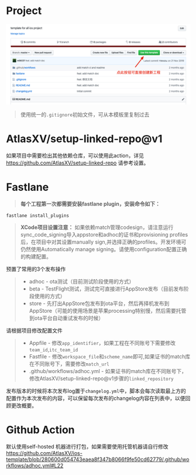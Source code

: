 # Project
![Image of README](./Xnip2020-01-09_15-49-32.jpg)

> 使用统一的`.gitignore`初始文件，可从本模板里复制过去

# AtlasXV/setup-linked-repo@v1
如果项目中需要检出其他依赖仓库，可以使用此action，详见 https://github.com/AtlasXV/setup-linked-repo 请参考设置。

# Fastlane

> **每个工程第一次都需要安装fastlane plugin，安装命令如下：**

```
fastlane install_plugins
```
> **XCode项目设置注意：**
如果依赖match管理codesign，请注意运行sync_code_signing导入appstore和adhoc的证书和provisioning profiles后，在项目中对其设置manually sign,并选择正确的profiles。开发环境可仍然使用Automatically manage signing。请使用configuration配置正确的构建配置。


预置了常用的3个发布操作

> - adhoc     - ota测试（目前测试阶段使用的方式）
> - beta      - TestFlight测试，测试完可直接进行AppStore发布（目前发布阶段使用的方式）
> - store     - 先打出AppStore包发布到ota平台，然后再择机发布到AppStore（可能的使用场景是苹果processing特别慢，然后需要托管到ota平台自动重试发布的时候）

请根据项目修改配置文件

> - Appfile       - 修改`app_identifier`，如果工程在不同账号下需要修改`team_id`,`itc_team_id`
> - Fastfile      - 修改`workspace_file`和`scheme_name`即可,如果证书的match库在不同账号下，需要修改`match_url`
> - .github/workflows/adhoc.yml     - 如果证书的match库在不同账号下，修改AtlasXV/setup-linked-repo@v1步骤的`linked_repository`

发布版本的时候将本次发布log置于`changelog.yml`中，脚本会每次读取最上方的配置作为本次发布的内容，可以保留每次发布的changelog内容在列表中，以便回顾更改概要。

# Github Action
默认使用self-hosted 机器进行打包，如果需要使用托管机器请自行修改
https://github.com/AtlasXV/ios-template/blob/280600d054743eaea8f347b8066f9fe50cd62779/.github/workflows/adhoc.yml#L22

